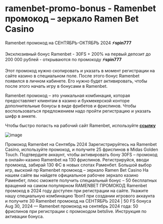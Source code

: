 # ramenbet-promo-bonus - Ramenbet промокод – зеркало Ramen Bet Casino

Ramenbet промокод на СЕНТЯБРЬ-ОКТЯБРЬ 2024 **⚡️spin777**

Эксклюзивный бонус Ramenbet - 30FS + 200% на первый депозит до 200 000 рублей - открываются по промокоду **⚡️spin777**

Этот промокод нужно скопировать и указать в момент регистрации на сайте казино в специальном поле. После этого бонус Ramenbet появился в личном кабинете. Его нужно будет активировать, чтобы после этого начать игру в бонусами в Ramenbet.

Ramenbet промокод – это уникальная комбинация, которая предоставляет клиентам в казино и букмекерской конторе дополнительные бонусы в виде фрибетов и фриспинов. Чтобы воспользоваться предложением надо пройти регистрацию и указать шифр в анкете.

Чтобы быстро попасть на рабочий сайт Ramenbet, используйте **[ссылку](https://linkcasino.ru/ramenbet_fvip)**

![image](https://github.com/user-attachments/assets/289953c7-2182-4b03-947b-dce5eb829506)

Промокод Ramenbet на Сентябрь 2024 Зарегистрируйтесь на Ramenbet Casino, используйте промокод, и получите 25 фриспинов в Midas Golden Touch. Подтвердите аккаунт, чтобы активировать бону 30FS – промокод в онлайн-казино Ramenbet на 130 фриспинов. Регистрируйся, вводи промокод, забирай 130 ФС в новых слотах Раменбет. Большой выбор игр, выскоий пр Ramenbet промокод – зеркало Ramen Bet Casino На нашем сайте вы найдете официальное рабочее зеркало казино Раменбет, плюс сможете получить специальный бонус – 50 бесплатных вращений на самом популярном RAMENBET ПРОМОКОД Ramenbet промокод в 2024 году доступен при регистрации на сайте. Укажите нашу специальную комбинацию 1bon1 при создании игрового аккаунта и получите 30 Ramenbet промокод на СЕНТЯБРЬ 2024 | 50 FS бонуса Aug 30, 2024 — Ramenbet промокод на сентябрь 2024 года: 50 фриспинов при регистрации с промокодом betslive. Инструкция по активации бонуса.
